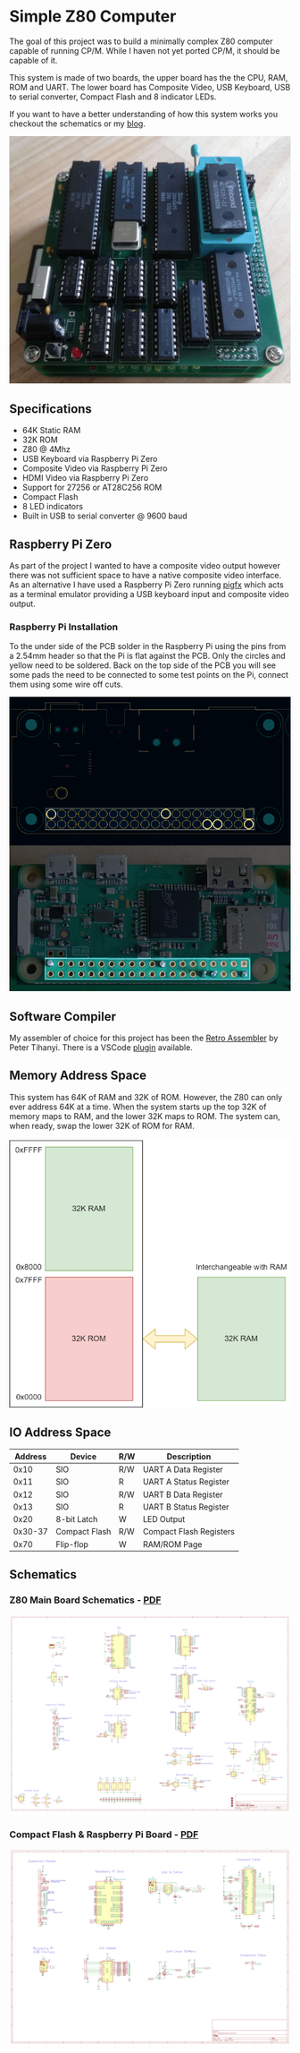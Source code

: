 # Simple Z80 Computer
The goal of this project was to build a minimally complex Z80 computer capable of running CP/M. While I haven not yet ported CP/M, it should be capable of it.

This system is made of two boards, the upper board has the the CPU, RAM, ROM and UART. The lower board has Composite Video, USB Keyboard, USB to serial converter, Compact Flash and 8 indicator LEDs.

If you want to have a better understanding of how this system works you checkout the schematics or my [blog](https://blog.tephra.me/z80_sbc/).

![Screenshot](images/simple_Z80_system.jpg)


## Specifications ##
* 64K Static RAM
* 32K ROM
* Z80 @ 4Mhz
* USB Keyboard via Raspberry Pi Zero
* Composite Video via Raspberry Pi Zero
* HDMI Video via Raspberry Pi Zero
* Support for 27256 or AT28C256 ROM
* Compact Flash
* 8 LED indicators
* Built in USB to serial converter @ 9600 baud

## Raspberry Pi Zero ##
As part of the project I wanted to have a composite video output however there was not sufficient space to have a native composite video interface. As an alternative I have used a Raspberry Pi Zero running [pigfx](https://github.com/fbergama/pigfx) which acts as a terminal emulator providing a USB keyboard input and composite video output.

### Raspberry Pi Installation ###
To the under side of the PCB solder in the Raspberry Pi using the pins from a 2.54mm header so that the Pi is flat against the PCB. Only the circles and yellow need to be soldered. Back on the top side of the PCB you will see some pads the need to be connected to some test points on the Pi, connect them using some wire off cuts.

![Screenshot](images/raspberry_pi_solder_points.png)


## Software Compiler ##
My assembler of choice for this project has been the [Retro Assembler](https://enginedesigns.net/retroassembler/) by Peter Tihanyi. There is a VSCode [plugin](https://marketplace.visualstudio.com/items?itemName=EngineDesigns.retroassembler) available.

## Memory Address Space ##

This system has 64K of RAM and 32K of ROM. However, the Z80 can only ever address 64K at a time. When the system starts up the top 32K of memory maps to RAM, and the lower 32K maps to ROM. The system can, when ready, swap the lower 32K of ROM for RAM.

![Screenshot](images/memory_layout.png)

 ## IO Address Space ##

| Address | Device        | R/W | Description             |
|---------|---------------|-----|-------------------------|
| 0x10    | SIO           | R/W | UART A Data Register    |
| 0x11    | SIO           | R   | UART A Status Register  |
| 0x12    | SIO           | R/W | UART B Data Register    |
| 0x13    | SIO           | R   | UART B Status Register  |
| 0x20    | 8-bit Latch   | W   | LED Output              |
| 0x30-37 | Compact Flash | R/W | Compact Flash Registers |
| 0x70    | Flip-flop     | W   | RAM/ROM Page            |

## Schematics ##

### Z80 Main Board Schematics - [PDF](design_files/main_board/simple_Z80.pdf) ###
![Screenshot](images/simple_Z80_schematic.png)

### Compact Flash & Raspberry Pi Board - [PDF](design_files/CompactFlash/CompactFlash.pdf) ###

![Screenshot](images/compact_flash_schematic.png)

